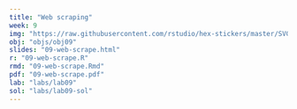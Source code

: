 ```yaml
---
title: "Web scraping"
week: 9
img: "https://raw.githubusercontent.com/rstudio/hex-stickers/master/SVG/rvest.svg"
obj: "objs/obj09"
slides: "09-web-scrape.html"
r: "09-web-scrape.R"
rmd: "09-web-scrape.Rmd"
pdf: "09-web-scrape.pdf"
lab: "labs/lab09"
sol: "labs/lab09-sol"
---
```

